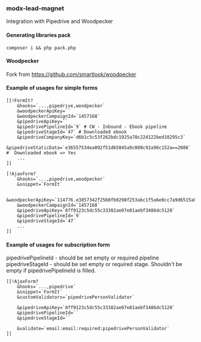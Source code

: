 ### modx-lead-magnet

Integration with Pipedrive and Woodpecker

#### Generating libraries pack

`composer i && php pack.php`

#### Woodpecker
Fork from https://github.com/smartlook/woodpecker

#### Example of usages for simple forms

```
[[!FormIt?
    &hooks=`...,pipedrive,woodpecker`
    &woodpeckerApiKey=``
    &woodpeckerCampaignId=`1457168`
    &pipedriveApiKey=``
    &pipedrivePipelineId=`9` # CW - Inbound - Ebook pipeline
    &pipedriveStageId=`47` # Downloaded ebook
    &pipedriveCompanyKey=`d6b1c5c53f262bdc1925a78c224122bed18295c3`
    &pipedriveStaticData=`e36557534ea092f51d65845a9c008c92a96c152a==2086` #  Downloaded ebook => Yes
    ...
]]
```

```
[!AjaxForm?
    &hooks=`...,pipedrive,woodpecker`
    &snippet=`FormIt`
    
    &woodpeckerApiKey=`114776.e3857342f25b0fb0298f253abc1f5a6e0cc7a9d6515a0b4140257e9c2a5de171`
    &woodpeckerCampaignId=`1457168`
    &pipedriveApiKey=`8ff9123c5dc55c33382ae07e81aebf3486dc5120`
    &pipedrivePipelineId=`9`
    &pipedriveStageId=`47`
    ...
]]
```

#### Example of usages for subscription form

pipedrivePipelineId - should be set empty or required pipeline
pipedriveStageId - should be set empty or required stage. Shouldn't be empty if pipedrivePipelineId is filled.

```
[[!AjaxForm?
    &hooks=`...,pipedrive`
    &snippet=`FormIt`
    &customValidators=`pipedrivePersonValidator`
    
    &pipedriveApiKey=`8ff9123c5dc55c33382ae07e81aebf3486dc5120`
    &pipedrivePipelineId=``
    &pipedriveStageId=``

    &validate=`email:email:required:pipedrivePersonValidator`
]]
```

